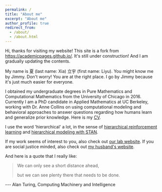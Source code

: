 ```yaml
---
permalink: /
title: "About me"
excerpt: "About me"
author_profile: true
redirect_from: 
  - /about/
  - /about.html
---
```


Hi, thanks for visiting my website! This site is a fork from https://academicpages.github.io/. It's still under construction! And I am gradually updating the contents.

My name is 夏 (last name: Xia) 立宇 (first name: Liyu). You might know me by Jimmy. Don't worry! You are at the right place. I go by Jimmy because it's just much easier for everyone. 

I obtained my undergraduate degrees in Pure Mathematics and Computational Mathematics from the University of Chicago in 2016. Currently I am a PhD candidate in Applied Mathematics at UC Berkeley, working with Dr. Anne Collins on using computational modeling and behavioral approaches to answer questions regarding how humans learn and generalize prior knowledge. Here is my [CV](https://xialiyu1995.github.io/files/cv.pdf).

I use the word 'hierarchical' a lot, in the sense of [hierarchical reinforcement learning](https://thegradient.pub/the-promise-of-hierarchical-reinforcement-learning/) and [hierarchical modeling with STAN](https://mc-stan.org/).

If my work seems of interest to you, also check out [our lab website](https://www.ocf.berkeley.edu/~acollins/). If you are social justice minded, also check out [my husband's website](https://melendezrodriguez.com/).

And here is a quote that I really like:

> We can only see a short distance ahead, 
>
> but we can see plenty there that needs to be done.

--- Alan Turing, Computing Machinery and Intelligence
